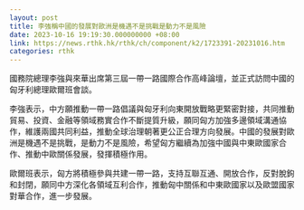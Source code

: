 ```yaml
---
layout: post
title: 李強稱中國的發展對歐洲是機遇不是挑戰是動力不是風險
date: 2023-10-16 19:19:30.000000000 +08:00
link: https://news.rthk.hk/rthk/ch/component/k2/1723391-20231016.htm
categories: rthk
---
```


國務院總理李強與來華出席第三屆一帶一路國際合作高峰論壇，並正式訪問中國的匈牙利總理歐爾班會談。

李強表示，中方願推動一帶一路倡議與匈牙利向東開放戰略更緊密對接，共同推動貿易、投資、金融等領域務實合作不斷提質升級，願同匈方加強多邊領域溝通協作，維護兩國共同利益，推動全球治理朝著更公正合理方向發展。中國的發展對歐洲是機遇不是挑戰，是動力不是風險，希望匈方繼續為加強中國與中東歐國家合作、推動中歐關係發展，發揮積極作用。

歐爾班表示，匈方將積極參與共建一帶一路，支持互聯互通、開放合作，反對脫鉤和封閉，願同中方深化各領域互利合作，推動匈中關係和中東歐國家以及歐盟國家對華合作，進一步發展。
